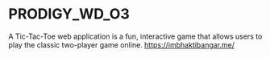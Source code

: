 # PRODIGY_WD_O3
A Tic-Tac-Toe web application is a fun, interactive game that allows users to play the classic two-player game online. https://imbhaktibangar.me/
